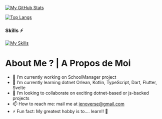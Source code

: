 [![My GitHub Stats](https://github-readme-stats-git-masterrstaa-rickstaa.vercel.app/api?username=plague35&count_private=true&show_icons=true&theme=default&include_all_commits=true)](https://github.com/plague35/github-readme-stats)

[![Top Langs](https://github-readme-stats-git-masterrstaa-rickstaa.vercel.app/api/top-langs/?username=plague35&layout=compact)](https://github.com/anuraghazra/github-readme-stats)

### Skills ⚡
[![My Skills](https://skills.thijs.gg/icons?i=cs,js,dotnet,nodejs,kotlin,css,html,ts,mysql,svelte,dart,sqlite,java,mongodb,python,github,docker,git])](https://skills.thijs.gg) 

# About Me ? | A Propos de Moi
- 🔭 I’m currently working on SchoolManager project
- 🌱 I’m currently learning dotnet Orlean, Kotlin, TypeScript, Dart, Flutter, Svelte
- 👯 I’m looking to collaborate on exciting dotnet-based or js-backed projects
- 📫 How to reach me: mail me at ienoverse@gmail.com
- ⚡ Fun fact: My greatest hobby is to.... learn!! 👀
